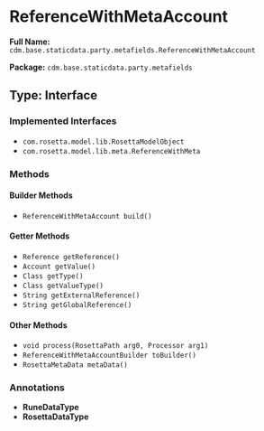 # ReferenceWithMetaAccount

**Full Name:** `cdm.base.staticdata.party.metafields.ReferenceWithMetaAccount`

**Package:** `cdm.base.staticdata.party.metafields`

## Type: Interface

### Implemented Interfaces

- `com.rosetta.model.lib.RosettaModelObject`
- `com.rosetta.model.lib.meta.ReferenceWithMeta`

### Methods

#### Builder Methods

- `ReferenceWithMetaAccount build()`

#### Getter Methods

- `Reference getReference()`
- `Account getValue()`
- `Class getType()`
- `Class getValueType()`
- `String getExternalReference()`
- `String getGlobalReference()`

#### Other Methods

- `void process(RosettaPath arg0, Processor arg1)`
- `ReferenceWithMetaAccountBuilder toBuilder()`
- `RosettaMetaData metaData()`

### Annotations

- **RuneDataType**
- **RosettaDataType**

